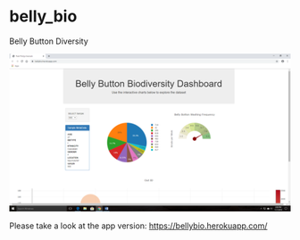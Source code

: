 # belly_bio
Belly Button Diversity

![belly_bio](Images/belly1.png)

Please take a look at the app version:
https://bellybio.herokuapp.com/
